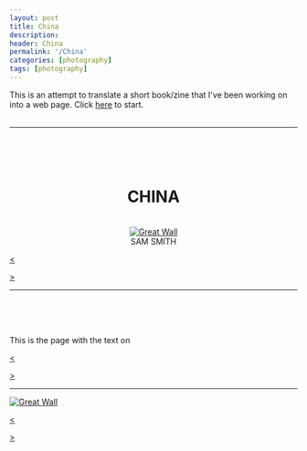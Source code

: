 ```yaml
---
layout: post
title: China
description: 
header: China
permalink: '/China'
categories: [photography]
tags: [photography]
---
```


This is an attempt to translate a short book/zine that I've been working on into
a web page. Click [here](/China#page1) to start.<br><br><!--break-->

<hr>
<div class="page"></div>

<div class="page" id="page1">
<br><br><br>

<center><h1>CHINA</h1>
<br>
<a href="https://www.flickr.com/photos/ss9679/27601292798/" 
	title="Great Wall">
<img src="https://farm1.staticflickr.com/786/27601292798_65e7e77c6a_b.jpg" 
	alt="Great Wall"></a>
<br>
SAM SMITH
</center>

<p class="bl"><a href="#"><</a></p>
<p class="br"><a href="#page2">></a></p>

</div>

* * *

<div class="page" id="page2">
<br><br><br>

This is the page with the text on

<p class="bl"><a href="#page1"><</a></p>
<p class="br"><a href="#page3">></a></p>
</div>

* * *

<div class="wider" id="page3">
<a href="https://www.flickr.com/photos/ss9679/27601292798/" 
	title="Great Wall">
<img src="https://farm1.staticflickr.com/786/27601292798_65e7e77c6a_b.jpg" 
	alt="Great Wall"></a>
<p class="bl"><a href="#page2"><</a></p>
<p class="br"><a href="#page4">></a></p>
</div>

